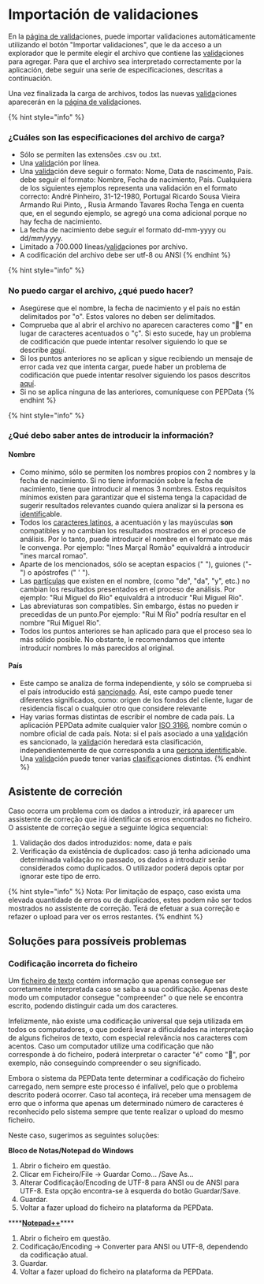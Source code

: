 # Importación de validaciones

En la [página de valida](./)ciones, puede importar validaciones automáticamente utilizando el botón "Importar validaciones", que le da acceso a un explorador que le permite elegir el archivo que contiene las [valida](../../glossario/glossario-aplicacao.md#validacao)ciones para agregar. Para que el archivo sea interpretado correctamente por la aplicación, debe seguir una serie de especificaciones, descritas a continuación.

Una vez finalizada la carga de archivos, todos las nuevas [valida](../../glossario/glossario-aplicacao.md#validacao)ciones aparecerán  en la [página de valida](./)ciones.

{% hint style="info" %}
### ¿Cuáles son las especificaciones del archivo de carga?

* Sólo se permiten las extensões .csv ou .txt.
* Una [valida](../../glossario/glossario-aplicacao.md#validacao)ción por línea.
* Una [valida](../../glossario/glossario-aplicacao.md#validacao)ción deve seguir o formato: Nome, Data de nascimento, País. debe seguir el formato: Nombre, Fecha de nacimiento, País. Cualquiera de los siguientes ejemplos representa una validación en el formato correcto:  André Pinheiro, 31-12-1980, Portugal  Ricardo Sousa Vieira Armando Rui Pinto, , Rusia Armando Tavares Rocha Tenga en cuenta que, en el segundo ejemplo, se agregó una coma adicional porque no hay fecha de nacimiento.
* La fecha de nacimiento debe seguir el formato dd-mm-yyyy ou dd/mm/yyyy. 
* Limitado a 700.000 líneas/[valida](../../glossario/glossario-aplicacao.md#validacao)ciones por archivo.  
* A codificación del archivo debe ser utf-8 ou ANSI 
{% endhint %}

{% hint style="info" %}
### No puedo cargar el archivo, ¿qué puedo hacer?

* Asegúrese que el nombre, la fecha de nacimiento y el país no están delimitados por "o". Estos valores no deben ser delimitados.
* Comprueba que al abrir el archivo no aparecen caracteres como "" en lugar de caracteres acentuados o "ç". Si esto sucede, hay un problema de codificación que puede intentar resolver siguiendo lo que se describe [aqu](upload-de-validacoes.md#codificacao-incorreta-do-ficheiro)í.
* Si los puntos anteriores no se aplican y sigue recibiendo un mensaje de error cada vez que intenta cargar, puede haber un problema de codificación que puede intentar resolver siguiendo los pasos descritos [aquí](upload-de-validacoes.md#codificacao-incorreta-do-ficheiro).
* Si no se aplica ninguna de las anteriores, comuníquese con PEPData
{% endhint %}

{% hint style="info" %}
### ¿Qué debo saber antes de introducir la información?

#### Nombre

* Como mínimo, sólo se permiten los nombres propios con 2 nombres y la fecha de nacimiento. Si no tiene información sobre la fecha de nacimiento, tiene que introducir al menos 3 nombres.  Estos requisitos mínimos existen para garantizar que el sistema tenga la capacidad de sugerir resultados relevantes cuando quiera analizar si la persona es [identific](../../glossario/glossario-aplicacao.md#pessoa-identificavel)able. 
* Todos los [caracteres latinos](https://en.wikipedia.org/wiki/ISO/IEC_8859-1), a acentuación y las mayúsculas **son** compatibles y no cambian los resultados mostrados en el proceso de análisis. Por lo tanto, puede introducir el nombre en el formato que más le convenga.  Por ejemplo: "Ines Marçal Romão" equivaldrá a introducir "ines marcal romao".
* Aparte de los mencionados, sólo se aceptan espacios \(" "\), guiones \("-"\) o apóstrofes \(" ' "\).
* Las [partículas](https://www.irn.mj.pt/IRN/sections/irn/a_registral/registo-civil/docs-do-civil/dar-o-nome/) que existen en el nombre, \(como "de", "da", "y", etc.\) no cambian los resultados presentados en el proceso de análisis. Por ejemplo: "Rui Miguel do Rio" equivaldrá a introducir "Rui Miguel Rio".
* Las abreviaturas son compatibles. Sin embargo, éstas no pueden ir precedidas de un punto.Por ejemplo: "Rui M Rio" podría resultar en el nombre "Rui Miguel Rio".
* Todos los puntos anteriores se han aplicado para que el proceso sea lo más sólido posible. No obstante, le recomendamos que intente introducir nombres lo más parecidos al original.

#### País

* Este campo se analiza de forma independiente, y sólo se comprueba si el país introducido está [sancionado](../../glossario/glossario-aplicacao.md#pais-sancionado). Así, este campo puede tener diferentes significados, como: origen de los fondos del cliente, lugar de residencia fiscal o cualquier otro que considere relevante
* Hay varias formas distintas de escribir el nombre de cada país. La aplicación PEPData admite cualquier valor [ISO 3166](https://en.wikipedia.org/wiki/ISO_3166), nombre común o nombre oficial de cada país. Nota: si el país asociado a una [valida](../../glossario/glossario-aplicacao.md#validacao)ción es sancionado, la [valida](../../glossario/glossario-aplicacao.md#validacao)ción heredará esta clasificación, independientemente de que corresponda a una [persona identific](../../glossario/glossario-aplicacao.md#pessoa-identificavel)able. Una [valida](../../glossario/glossario-aplicacao.md#validacao)ción puede tener varias [clasifica](../../glossario/glossario-aplicacao.md#classificacao)ciones distintas. 
{% endhint %}

## Asistente de correción

Caso ocorra um problema com os dados a introduzir, irá aparecer um assistente de correção que irá identificar os erros encontrados no ficheiro. O assistente de correção segue a seguinte lógica sequencial:

1. Validação dos dados introduzidos: nome, data e país
2. Verificação da existência de duplicados: caso já tenha adicionado uma determinada validação no passado, os dados a introduzir serão considerados como duplicados. O utilizador poderá depois optar por ignorar este tipo de erro.

{% hint style="info" %}
Nota: Por limitação de espaço, caso exista uma elevada quantidade de erros ou de duplicados, estes podem não ser todos mostrados no assistente de correção. Terá de efetuar a sua correção e refazer o upload para ver os erros restantes.
{% endhint %}

## Soluções para possíveis problemas 

### Codificação incorreta do ficheiro

Um [ficheiro de texto](https://pt.wikipedia.org/wiki/Arquivo_de_texto) contém informação que apenas consegue ser corretamente interpretada caso se saiba a sua codificação. Apenas deste modo um computador consegue "compreender" o que nele se encontra escrito, podendo distinguir cada um dos caracteres.

Infelizmente, não existe uma codificação universal que seja utilizada em todos os computadores, o que poderá levar a dificuldades na interpretação de alguns ficheiros de texto, com especial relevância nos caracteres com acentos. Caso um computador utilize uma codificação que não corresponde à do ficheiro, poderá interpretar o caracter "é" como "", por exemplo, não conseguindo compreender o seu significado.

Embora o sistema da PEPData tente determinar a codificação do ficheiro carregado, nem sempre este processo é infalível, pelo que o problema descrito poderá ocorrer. Caso tal aconteça, irá receber uma mensagem de erro que o informa que apenas um determinado número de caracteres é reconhecido pelo sistema sempre que tente realizar o upload do mesmo ficheiro.

Neste caso, sugerimos as seguintes soluções:

**Bloco de Notas/Notepad do Windows** 

1. Abrir o ficheiro em questão. 
2. Clicar em Ficheiro/File -&gt; Guardar Como... /Save As... 
3. Alterar Codificação/Encoding de UTF-8 para ANSI ou de ANSI para UTF-8. Esta opção encontra-se à esquerda do botão Guardar/Save.
4. Guardar.
5. Voltar a fazer upload do ficheiro na plataforma da PEPData.

\*\*\*\*[**Notepad++**](https://notepad-plus-plus.org/)\*\*\*\*

1. Abrir o ficheiro em questão. 
2. Codificação/Encoding -&gt; Converter para ANSI ou UTF-8, dependendo da codificação atual.
3. Guardar.
4. Voltar a fazer upload do ficheiro na plataforma da PEPData.



